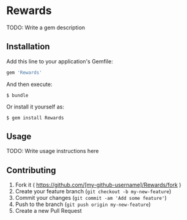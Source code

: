 # Rewards

TODO: Write a gem description

## Installation

Add this line to your application's Gemfile:

```ruby
gem 'Rewards'
```

And then execute:

    $ bundle

Or install it yourself as:

    $ gem install Rewards

## Usage

TODO: Write usage instructions here

## Contributing

1. Fork it ( https://github.com/[my-github-username]/Rewards/fork )
2. Create your feature branch (`git checkout -b my-new-feature`)
3. Commit your changes (`git commit -am 'Add some feature'`)
4. Push to the branch (`git push origin my-new-feature`)
5. Create a new Pull Request
